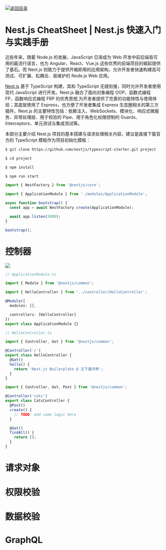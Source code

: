 [![返回目录](https://parg.co/UCb)](https://github.com/wxyyxc1992/Awesome-CheatSheet)

# Nest.js CheatSheet | Nest.js 快速入门与实践手册

近些年来，随着 Node.js 的发展，JavaScript 日渐成为 Web 开发中前后端皆可用的最流行语言，也为 Angular、React、Vue.js 这些优秀的前端项目的崛起提供了基石。而 Next.js 则致力于提供开箱即用的应用架构，允许开发者快速构建高可测试、可扩展、松耦合、易维护的 Node.js Web 应用。

[Nest.js](https://docs.nestjs.com/) 基于 TypeScript 构建，其和 TypeScript 无缝衔接，同时允许开发者使用现代 JavaScript 进行开发。Nest.js 融合了面向对象编程 OOP、函数式编程 FP、函数响应式编程 FRP 的优秀思想,为开发者提供了完善的功能特性与使用体验；其底层使用了 Express，也方便了开发者集成 Express 生态圈相关的第三方插件。Next.js 的主要特性包括：依赖注入、WebSockets、模块化、响应式微服务、异常处理层、用于校验的 Pipe、用于角色化权限控制的 Guards、Interceptors、单元测试与集成测试等。

本部分主要介绍 Nest.js 项目的基本搭建与请求处理相关内容，建议是直接下载官方的 TypeScript 模板作为项目初始化模板：

```sh
$ git clone https://github.com/nestjs/typescript-starter.git project

$ cd project

$ npm install

$ npm run start
```

```ts
import { NestFactory } from '@nestjs/core';

import { ApplicationModule } from './modules/ApplicationModule';

async function bootstrap() {
  const app = await NestFactory.create(ApplicationModule);

  await app.listen(3000);
}

bootstrap();
```

# 控制器

![](https://docs.nestjs.com/assets/Controllers_1.png)

```ts
// ApplicationModule.ts

import { Module } from '@nestjs/common';

import { HelloController } from '../controller/HelloController';

@Module({
  modules: [],

  controllers: [HelloController]
})
export class ApplicationModule {}
```

```ts
// HelloController.ts

import { Controller, Get } from '@nestjs/common';

@Controller('/')
export class HelloController {
  @Get()
  hello() {
    return 'Next.js Boilerplate @ 王下邀月熊';
  }
}
```

```ts
import { Controller, Get, Post } from '@nestjs/common';

@Controller('cats')
export class CatsController {
  @Post()
  create() {
    // TODO: Add some logic here
  }

  @Get()
  findAll() {
    return [];
  }
}
```

# 请求对象

# 权限校验

# 数据校验

# GraphQL
